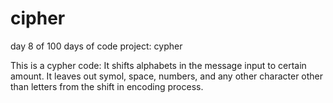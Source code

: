 # cipher
day 8 of 100 days of code project: cypher

This is a cypher code: 
It shifts alphabets in the message input to certain amount. It leaves out symol, space, numbers, and any other character other than letters from the shift in encoding process.
